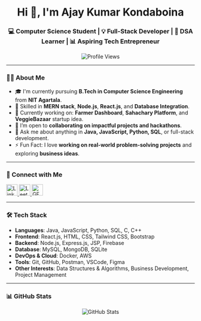<h1 align="center">Hi 👋, I'm Ajay Kumar Kondaboina</h1>
<h3 align="center">
    💻 Computer Science Student | 💡 Full-Stack Developer | 🧠 DSA Learner | 📊 Aspiring Tech Entrepreneur
</h3>

<p align="center">
  <img src="https://komarev.com/ghpvc/?username=ajaykumarkondaboina&label=Profile%20views&color=0e75b6&style=flat" alt="Profile Views" />
</p>

---

### 🧑‍💻 About Me

- 🎓 I'm currently pursuing **B.Tech in Computer Science Engineering** from **NIT Agartala**.
- 🌱 Skilled in **MERN stack**, **Node.js**, **React.js**, and **Database Integration**.
- 🔭 Currently working on: **Farmer Dashboard**, **Sahachary Platform**, and **VeggieBazaar** startup idea.
- 🤝 I’m open to **collaborating on impactful projects and hackathons**.
- 💬 Ask me about anything in **Java, JavaScript, Python, SQL**, or full-stack development.
- ⚡ Fun Fact: I love **working on real-world problem-solving projects** and exploring **business ideas**.

---

### 🔗 Connect with Me

<p align="left">
  <a href="https://linkedin.com/in/ajay-kumar-kondaboina" target="_blank">
    <img src="https://raw.githubusercontent.com/rahuldkjain/github-profile-readme-generator/master/src/images/icons/Social/linked-in-alt.svg" alt="LinkedIn" width="30" height="30"/>
  </a>
  <a href="https://leetcode.com/" target="_blank">
    <img src="https://raw.githubusercontent.com/rahuldkjain/github-profile-readme-generator/master/src/images/icons/Social/leet-code.svg" alt="LeetCode" width="30" height="30"/>
  </a>
  <a href="https://auth.geeksforgeeks.org/user/" target="_blank">
    <img src="https://raw.githubusercontent.com/rahuldkjain/github-profile-readme-generator/master/src/images/icons/Social/geeks-for-geeks.svg" alt="GFG" width="30" height="30"/>
  </a>
</p>

---

### 🛠️ Tech Stack

- **Languages**: Java, JavaScript, Python, SQL, C, C++
- **Frontend**: React.js, HTML, CSS, Tailwind CSS, Bootstrap
- **Backend**: Node.js, Express.js, JSP, Firebase
- **Database**: MySQL, MongoDB, SQLite
- **DevOps & Cloud**: Docker, AWS
- **Tools**: Git, GitHub, Postman, VSCode, Figma
- **Other Interests**: Data Structures & Algorithms, Business Development, Project Management

---

### 📊 GitHub Stats

<p align="center">
  <img src="https://github-readme-stats.vercel.app/api?username=ajaykumarkondaboina&show_icons=true&theme=tokyonight&hide_border=true&locale=en" alt="GitHub Stats" />
</p>

